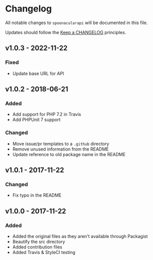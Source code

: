 # Changelog

All notable changes to `spoonacularapi` will be documented in this file.

Updates should follow the [Keep a CHANGELOG](http://keepachangelog.com) principles.

## v1.0.3 - 2022-11-22

### Fixed
- Update base URL for API

## v1.0.2 - 2018-06-21

### Added
- Add support for PHP 7.2 in Travis
- Add PHPUnit 7 support

### Changed
- Move issue/pr templates to a `.github` directory
- Remove unused information from the README
- Update reference to old package name in the README

## v1.0.1 - 2017-11-22

### Changed
- Fix typo in the README

## v1.0.0 - 2017-11-22

### Added
- Added the original files as they aren't available through Packagist
- Beautify the src directory
- Added contribution files
- Added Travis & StyleCI testing
